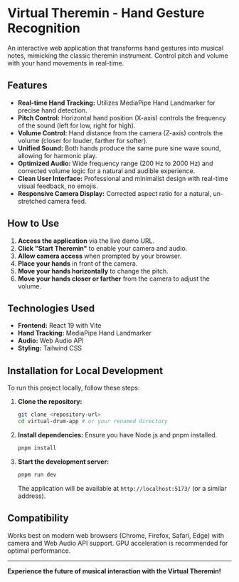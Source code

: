 # Virtual Theremin - Hand Gesture Recognition

An interactive web application that transforms hand gestures into musical notes, mimicking the classic theremin instrument. Control pitch and volume with your hand movements in real-time.

## Features

- **Real-time Hand Tracking:** Utilizes MediaPipe Hand Landmarker for precise hand detection.
- **Pitch Control:** Horizontal hand position (X-axis) controls the frequency of the sound (left for low, right for high).
- **Volume Control:** Hand distance from the camera (Z-axis) controls the volume (closer for louder, farther for softer).
- **Unified Sound:** Both hands produce the same pure sine wave sound, allowing for harmonic play.
- **Optimized Audio:** Wide frequency range (200 Hz to 2000 Hz) and corrected volume logic for a natural and audible experience.
- **Clean User Interface:** Professional and minimalist design with real-time visual feedback, no emojis.
- **Responsive Camera Display:** Corrected aspect ratio for a natural, un-stretched camera feed.

## How to Use

1.  **Access the application** via the live demo URL.
2.  **Click "Start Theremin"** to enable your camera and audio.
3.  **Allow camera access** when prompted by your browser.
4.  **Place your hands** in front of the camera.
5.  **Move your hands horizontally** to change the pitch.
6.  **Move your hands closer or farther** from the camera to adjust the volume.

## Technologies Used

-   **Frontend:** React 19 with Vite
-   **Hand Tracking:** MediaPipe Hand Landmarker
-   **Audio:** Web Audio API
-   **Styling:** Tailwind CSS

## Installation for Local Development

To run this project locally, follow these steps:

1.  **Clone the repository:**
    ```bash
    git clone <repository-url>
    cd virtual-drum-app # or your renamed directory
    ```
2.  **Install dependencies:** Ensure you have Node.js and pnpm installed.
    ```bash
    pnpm install
    ```
3.  **Start the development server:**
    ```bash
    pnpm run dev
    ```
    The application will be available at `http://localhost:5173/` (or a similar address).

## Compatibility

Works best on modern web browsers (Chrome, Firefox, Safari, Edge) with camera and Web Audio API support. GPU acceleration is recommended for optimal performance.

---

**Experience the future of musical interaction with the Virtual Theremin!**


